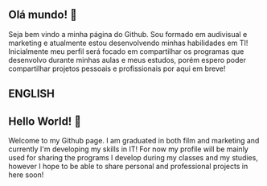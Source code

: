 ## Olá mundo! 👋

Seja bem vindo a minha página do Github. 
Sou formado em audivisual e marketing e atualmente estou desenvolvendo minhas habilidades em TI!
Inicialmente meu perfil será focado em compartilhar os programas que desenvolvo durante minhas 
aulas e meus estudos, porém espero poder compartilhar projetos pessoais e profissionais por aqui em breve!



## ENGLISH

## Hello World! 👋

Welcome to my Github page.
I am graduated in both film and marketing and currently I'm developing my skills in IT!
For now my profile will be mainly used for sharing the programs I develop during my classes 
and my studies, however I hope to be able to share personal and professional projects in here soon!

<!--
**Gabriel-P-Garcia/Gabriel-P-Garcia** is a ✨ _special_ ✨ repository because its `README.md` (this file) appears on your GitHub profile.

Here are some ideas to get you started:

- 🔭 I’m currently working on ...
- 🌱 I’m currently learning ...
- 👯 I’m looking to collaborate on ...
- 🤔 I’m looking for help with ...
- 💬 Ask me about ...
- 📫 How to reach me: ...
- 😄 Pronouns: ...
- ⚡ Fun fact: ...
-->
